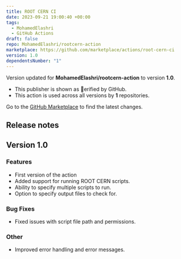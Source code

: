 ```yaml
---
title: ROOT CERN CI
date: 2023-09-21 19:00:40 +00:00
tags:
  - MohamedElashri
  - GitHub Actions
draft: false
repo: MohamedElashri/rootcern-action
marketplace: https://github.com/marketplace/actions/root-cern-ci
version: 1.0
dependentsNumber: "1"
---
```



Version updated for **MohamedElashri/rootcern-action** to version **1.0**.
- This publisher is shown as erified by GitHub.
- This action is used across all versions by **1** repositories.

Go to the [GitHub Marketplace](https://github.com/marketplace/actions/root-cern-ci) to find the latest changes.

## Release notes

## Version 1.0

### Features
- First version of the action
- Added support for running ROOT CERN scripts.
- Ability to specify multiple scripts to run.
- Option to specify output files to check for.

### Bug Fixes
- Fixed issues with script file path and permissions.

### Other
- Improved error handling and error messages.

